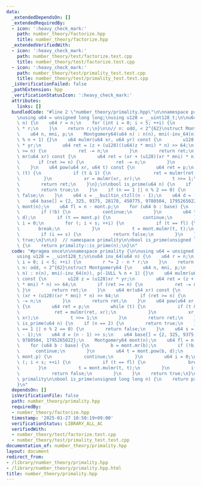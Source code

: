 ```yaml
---
data:
  _extendedDependsOn: []
  _extendedRequiredBy:
  - icon: ':heavy_check_mark:'
    path: number_theory/factorize.hpp
    title: number_theory/factorize.hpp
  _extendedVerifiedWith:
  - icon: ':heavy_check_mark:'
    path: number_theory/test/factorize.test.cpp
    title: number_theory/test/factorize.test.cpp
  - icon: ':heavy_check_mark:'
    path: number_theory/test/primality_test.test.cpp
    title: number_theory/test/primality_test.test.cpp
  _isVerificationFailed: false
  _pathExtension: hpp
  _verificationStatusIcon: ':heavy_check_mark:'
  attributes:
    links: []
  bundledCode: "#line 2 \"number_theory/primality.hpp\"\n\nnamespace primality {\n\
    \nusing u64 = unsigned long long;\nusing u128 = __uint128_t;\n\nu64 inv_64(u64\
    \ n) {\n    u64 r = n;\n    for (int i = 0; i < 5; ++i) {\n        r *= 2 - n\
    \ * r;\n    }\n    return r;\n}\n\n// n: odd, < 2^{62}\nstruct Montgomery64 {\n\
    \    u64 n, mni, p;\n    Montgomery64(u64 n) : n(n), mni(-inv_64(n)), p(-1ULL\
    \ % n + 1) {}\n    u64 mulmr(u64 xr, u64 yr) const {\n        u128 z = (u128)xr\
    \ * yr;\n        u64 ret = (z + (u128)((u64)z * mni) * n) >> 64;\n        if (ret\
    \ >= n) {\n            ret -= n;\n        }\n        return ret;\n    }\n    u64\
    \ mr(u64 xr) const {\n        u64 ret = (xr + (u128)(xr * mni) * n) >> 64;\n \
    \       if (ret >= n) {\n            ret -= n;\n        }\n        return ret;\n\
    \    }\n    u64 pow(u64 xr, u64 t) const {\n        u64 ret = p;\n        while\
    \ (t) {\n            if (t & 1) {\n                ret = mulmr(ret, xr);\n   \
    \         }\n            xr = mulmr(xr, xr);\n            t >>= 1;\n        }\n\
    \        return ret;\n    }\n};\n\nbool is_prime(u64 n) {\n    if (n == 2) {\n\
    \        return true;\n    }\n    if (n == 1 || n % 2 == 0) {\n        return\
    \ false;\n    }\n    u64 s = __builtin_ctzll(n - 1);\n    u64 d = (n - 1) >> s;\n\
    \    u64 base[] = {2, 325, 9375, 28178, 450775, 9780504, 1795265022};\n    Montgomery64\
    \ mont(n);\n    u64 fl = n - mont.p;\n    for (u64 b : base) {\n        b = mont.mr(b);\n\
    \        if (!b) {\n            continue;\n        }\n        u64 t = mont.pow(b,\
    \ d);\n        if (t == mont.p) {\n            continue;\n        }\n        u64\
    \ i = 0;\n        for (; i < s; ++i) {\n            if (t == fl) {\n         \
    \       break;\n            }\n            t = mont.mulmr(t, t);\n        }\n\
    \        if (i == s) {\n            return false;\n        }\n    }\n    return\
    \ true;\n}\n\n}  // namespace primality\n\nbool is_prime(unsigned long long n)\
    \ {\n    return primality::is_prime(n);\n}\n"
  code: "#pragma once\n\nnamespace primality {\n\nusing u64 = unsigned long long;\n\
    using u128 = __uint128_t;\n\nu64 inv_64(u64 n) {\n    u64 r = n;\n    for (int\
    \ i = 0; i < 5; ++i) {\n        r *= 2 - n * r;\n    }\n    return r;\n}\n\n//\
    \ n: odd, < 2^{62}\nstruct Montgomery64 {\n    u64 n, mni, p;\n    Montgomery64(u64\
    \ n) : n(n), mni(-inv_64(n)), p(-1ULL % n + 1) {}\n    u64 mulmr(u64 xr, u64 yr)\
    \ const {\n        u128 z = (u128)xr * yr;\n        u64 ret = (z + (u128)((u64)z\
    \ * mni) * n) >> 64;\n        if (ret >= n) {\n            ret -= n;\n       \
    \ }\n        return ret;\n    }\n    u64 mr(u64 xr) const {\n        u64 ret =\
    \ (xr + (u128)(xr * mni) * n) >> 64;\n        if (ret >= n) {\n            ret\
    \ -= n;\n        }\n        return ret;\n    }\n    u64 pow(u64 xr, u64 t) const\
    \ {\n        u64 ret = p;\n        while (t) {\n            if (t & 1) {\n   \
    \             ret = mulmr(ret, xr);\n            }\n            xr = mulmr(xr,\
    \ xr);\n            t >>= 1;\n        }\n        return ret;\n    }\n};\n\nbool\
    \ is_prime(u64 n) {\n    if (n == 2) {\n        return true;\n    }\n    if (n\
    \ == 1 || n % 2 == 0) {\n        return false;\n    }\n    u64 s = __builtin_ctzll(n\
    \ - 1);\n    u64 d = (n - 1) >> s;\n    u64 base[] = {2, 325, 9375, 28178, 450775,\
    \ 9780504, 1795265022};\n    Montgomery64 mont(n);\n    u64 fl = n - mont.p;\n\
    \    for (u64 b : base) {\n        b = mont.mr(b);\n        if (!b) {\n      \
    \      continue;\n        }\n        u64 t = mont.pow(b, d);\n        if (t ==\
    \ mont.p) {\n            continue;\n        }\n        u64 i = 0;\n        for\
    \ (; i < s; ++i) {\n            if (t == fl) {\n                break;\n     \
    \       }\n            t = mont.mulmr(t, t);\n        }\n        if (i == s) {\n\
    \            return false;\n        }\n    }\n    return true;\n}\n\n}  // namespace\
    \ primality\n\nbool is_prime(unsigned long long n) {\n    return primality::is_prime(n);\n\
    }\n"
  dependsOn: []
  isVerificationFile: false
  path: number_theory/primality.hpp
  requiredBy:
  - number_theory/factorize.hpp
  timestamp: '2025-01-27 10:50:19+09:00'
  verificationStatus: LIBRARY_ALL_AC
  verifiedWith:
  - number_theory/test/factorize.test.cpp
  - number_theory/test/primality_test.test.cpp
documentation_of: number_theory/primality.hpp
layout: document
redirect_from:
- /library/number_theory/primality.hpp
- /library/number_theory/primality.hpp.html
title: number_theory/primality.hpp
---
```

